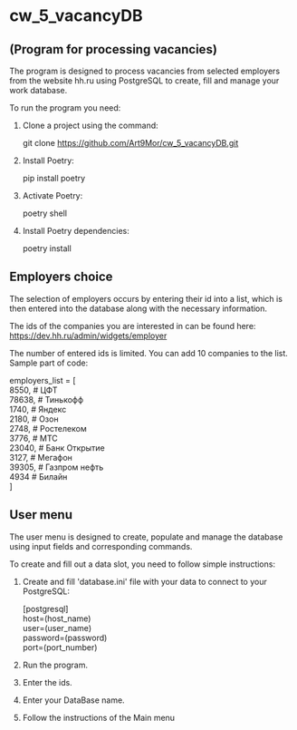 # cw_5_vacancyDB
## (Program for processing vacancies)

  The program is designed to process vacancies from selected employers from the website hh.ru using
  PostgreSQL to create, fill and manage your work database.  

  To run the program you need: 
  
  1) Clone a project using the command:  

      git clone https://github.com/Art9Mor/cw_5_vacancyDB.git  

  2) Install Poetry:  

       pip install poetry  

  3) Activate Poetry:  
  
       poetry shell  
  
  4) Install Poetry dependencies:  
  
       poetry install
  
## Employers choice

  The selection of employers occurs by entering their id into a list, which is then entered 
  into the database along with the necessary information.

  The ids of the companies you are interested in can be found here: https://dev.hh.ru/admin/widgets/employer

  The number of entered ids is limited. You can add 10 companies to the list.
  Sample part of code: 

  employers_list = [  
          8550,  # ЦФТ  
          78638,  # Тинькофф  
          1740,  # Яндекс  
          2180,  # Озон  
          2748,  # Ростелеком  
          3776,  # МТС  
          23040,  # Банк Открытие  
          3127,  # Мегафон  
          39305,  # Газпром нефть  
          4934  # Билайн  
      ]

## User menu

  The user menu is designed to create, populate and manage the database 
  using input fields and corresponding commands.

  To create and fill out a data slot, you need to follow simple instructions:

  1) Create and fill 'database.ini' file with your data to connect to your PostgreSQL:
    
      [postgresql]  
      host=(host_name)  
      user=(user_name)  
      password=(password)  
      port=(port_number) 
      
  2) Run the program.
    
  3) Enter the ids.
  
  4) Enter your DataBase name.
  
  5) Follow the instructions of the Main menu
